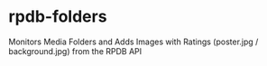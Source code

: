 # rpdb-folders
Monitors Media Folders and Adds Images with Ratings (poster.jpg / background.jpg) from the RPDB API

